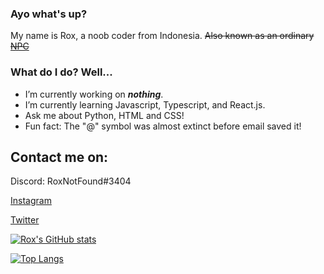 ### Ayo what's up?
My name is Rox, a noob coder from Indonesia. ~~Also known as an ordinary [NPC](https://later.com/social-media-glossary/npc/#:~:text=%22NPC%22%20stands%20for%20%22Non,thought%20or%20blindly%20following%20trends.)~~


### What do I do? Well...
- I’m currently working on ***nothing***.
- I’m currently learning Javascript, Typescript, and React.js.
- Ask me about Python, HTML and CSS!
- Fun fact: The "@" symbol was almost extinct before email saved it!


## Contact me on:
Discord: RoxNotFound#3404

[Instagram](https://www.instagram.com/hroski_/)

[Twitter](https://twitter.com/RoxWithFX)


[![Rox's GitHub stats](https://github-readme-stats.vercel.app/api?username=RoxWithFX&show_icons=true&theme=tokyonight)](https://github.com/anuraghazra/github-readme-stats)

[![Top Langs](https://github-readme-stats.vercel.app/api/top-langs/?username=RoxWithFX&layout=pie)](https://github.com/anuraghazra/github-readme-stats)
